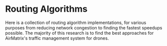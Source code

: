 # Routing Algorithms

Here is a collection of routing algorithm implementations, for various purposes from reducing network congestion to finding the fastest speedups possible. The majority of this research is to find the best approaches for AirMatrix's traffic management system for drones.
